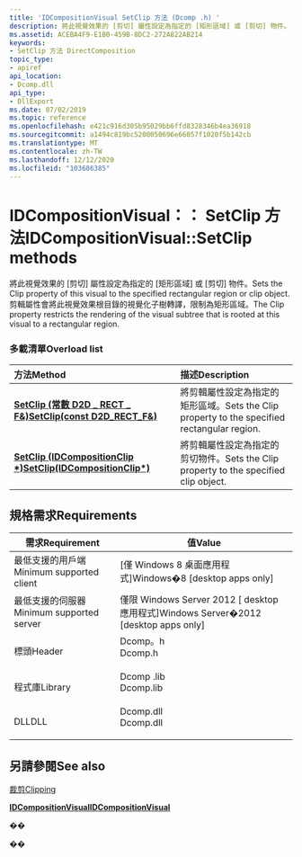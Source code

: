 ```yaml
---
title: 'IDCompositionVisual SetClip 方法 (Dcomp .h) '
description: 將此視覺效果的 [剪切] 屬性設定為指定的 [矩形區域] 或 [剪切] 物件。
ms.assetid: ACEBA4F9-E1B0-459B-8DC2-272A822AB214
keywords:
- SetClip 方法 DirectComposition
topic_type:
- apiref
api_location:
- Dcomp.dll
api_type:
- DllExport
ms.date: 07/02/2019
ms.topic: reference
ms.openlocfilehash: e421c916d305b95029bb6ffd8328346b4ea36918
ms.sourcegitcommit: a1494c819bc5200050696e66057f1020f5b142cb
ms.translationtype: MT
ms.contentlocale: zh-TW
ms.lasthandoff: 12/12/2020
ms.locfileid: "103686385"
---
```

# <a name="idcompositionvisualsetclip-methods"></a><span data-ttu-id="6c850-104">IDCompositionVisual：： SetClip 方法</span><span class="sxs-lookup"><span data-stu-id="6c850-104">IDCompositionVisual::SetClip methods</span></span>

<span data-ttu-id="6c850-105">將此視覺效果的 [剪切] 屬性設定為指定的 [矩形區域] 或 [剪切] 物件。</span><span class="sxs-lookup"><span data-stu-id="6c850-105">Sets the Clip property of this visual to the specified rectangular region or clip object.</span></span> <span data-ttu-id="6c850-106">剪輯屬性會將此視覺效果根目錄的視覺化子樹轉譯，限制為矩形區域。</span><span class="sxs-lookup"><span data-stu-id="6c850-106">The Clip property restricts the rendering of the visual subtree that is rooted at this visual to a rectangular region.</span></span>

### <a name="overload-list"></a><span data-ttu-id="6c850-107">多載清單</span><span class="sxs-lookup"><span data-stu-id="6c850-107">Overload list</span></span>



| <span data-ttu-id="6c850-108">方法</span><span class="sxs-lookup"><span data-stu-id="6c850-108">Method</span></span>                                                                                | <span data-ttu-id="6c850-109">描述</span><span class="sxs-lookup"><span data-stu-id="6c850-109">Description</span></span>                                                            |
|:--------------------------------------------------------------------------------------|:-----------------------------------------------------------------------|
| <span data-ttu-id="6c850-110">[**SetClip (常數 D2D \_ RECT \_ F&)**](/windows/win32/api/dcomp/nf-dcomp-idcompositionvisual-setclip(constd2d_rect_f_))</span><span class="sxs-lookup"><span data-stu-id="6c850-110">[**SetClip(const D2D\_RECT\_F&)**](/windows/win32/api/dcomp/nf-dcomp-idcompositionvisual-setclip(constd2d_rect_f_))</span></span> | <span data-ttu-id="6c850-111">將剪輯屬性設定為指定的矩形區域。</span><span class="sxs-lookup"><span data-stu-id="6c850-111">Sets the Clip property to the specified rectangular region.</span></span><br/> |
| <span data-ttu-id="6c850-112">[**SetClip (IDCompositionClip \*)**](/windows/win32/api/dcomp/nf-dcomp-idcompositionvisual-setclip(idcompositionclip))</span><span class="sxs-lookup"><span data-stu-id="6c850-112">[**SetClip(IDCompositionClip\*)**](/windows/win32/api/dcomp/nf-dcomp-idcompositionvisual-setclip(idcompositionclip))</span></span> | <span data-ttu-id="6c850-113">將剪輯屬性設定為指定的剪切物件。</span><span class="sxs-lookup"><span data-stu-id="6c850-113">Sets the Clip property to the specified clip object.</span></span><br/>        |



## <a name="requirements"></a><span data-ttu-id="6c850-114">規格需求</span><span class="sxs-lookup"><span data-stu-id="6c850-114">Requirements</span></span>



| <span data-ttu-id="6c850-115">需求</span><span class="sxs-lookup"><span data-stu-id="6c850-115">Requirement</span></span> | <span data-ttu-id="6c850-116">值</span><span class="sxs-lookup"><span data-stu-id="6c850-116">Value</span></span> |
|-------------------------------------|--------------------------------------------------------------------------------------|
| <span data-ttu-id="6c850-117">最低支援的用戶端</span><span class="sxs-lookup"><span data-stu-id="6c850-117">Minimum supported client</span></span><br/> | <span data-ttu-id="6c850-118">\[僅 Windows 8 桌面應用程式\]</span><span class="sxs-lookup"><span data-stu-id="6c850-118">Windows�8 \[desktop apps only\]</span></span><br/>                                           |
| <span data-ttu-id="6c850-119">最低支援的伺服器</span><span class="sxs-lookup"><span data-stu-id="6c850-119">Minimum supported server</span></span><br/> | <span data-ttu-id="6c850-120">僅限 Windows Server 2012 \[ desktop 應用程式\]</span><span class="sxs-lookup"><span data-stu-id="6c850-120">Windows Server�2012 \[desktop apps only\]</span></span><br/>                                 |
| <span data-ttu-id="6c850-121">標頭</span><span class="sxs-lookup"><span data-stu-id="6c850-121">Header</span></span><br/>                   | <dl> <span data-ttu-id="6c850-122"><dt>Dcomp。h</dt></span><span class="sxs-lookup"><span data-stu-id="6c850-122"><dt>Dcomp.h</dt></span></span> </dl>   |
| <span data-ttu-id="6c850-123">程式庫</span><span class="sxs-lookup"><span data-stu-id="6c850-123">Library</span></span><br/>                  | <dl> <span data-ttu-id="6c850-124"><dt>Dcomp .lib</dt></span><span class="sxs-lookup"><span data-stu-id="6c850-124"><dt>Dcomp.lib</dt></span></span> </dl> |
| <span data-ttu-id="6c850-125">DLL</span><span class="sxs-lookup"><span data-stu-id="6c850-125">DLL</span></span><br/>                      | <dl> <span data-ttu-id="6c850-126"><dt>Dcomp.dll</dt></span><span class="sxs-lookup"><span data-stu-id="6c850-126"><dt>Dcomp.dll</dt></span></span> </dl> |



## <a name="see-also"></a><span data-ttu-id="6c850-127">另請參閱</span><span class="sxs-lookup"><span data-stu-id="6c850-127">See also</span></span>

<dl> <dt>

[<span data-ttu-id="6c850-128">裁剪</span><span class="sxs-lookup"><span data-stu-id="6c850-128">Clipping</span></span>](clipping.md)
</dt> <dt>

[<span data-ttu-id="6c850-129">**IDCompositionVisual**</span><span class="sxs-lookup"><span data-stu-id="6c850-129">**IDCompositionVisual**</span></span>](/windows/win32/api/dcomp/nn-dcomp-idcompositionvisual)
</dt> </dl>

<span data-ttu-id="6c850-130">�</span><span class="sxs-lookup"><span data-stu-id="6c850-130">�</span></span>

<span data-ttu-id="6c850-131">�</span><span class="sxs-lookup"><span data-stu-id="6c850-131">�</span></span>
